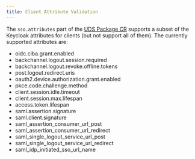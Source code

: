 ```yaml
---
title: Client Attribute Validation
---
```


The `sso.attributes` part of the [UDS Package CR](/reference/configuration/custom-resources/packages-v1alpha1-cr/#sso) supports a subset of the Keycloak attributes for clients (but not support all of them). The currently supported attributes are:

- oidc.ciba.grant.enabled
- backchannel.logout.session.required
- backchannel.logout.revoke.offline.tokens
- post.logout.redirect.uris
- oauth2.device.authorization.grant.enabled
- pkce.code.challenge.method
- client.session.idle.timeout
- client.session.max.lifespan
- access.token.lifespan
- saml.assertion.signature
- saml.client.signature
- saml_assertion_consumer_url_post
- saml_assertion_consumer_url_redirect
- saml_single_logout_service_url_post
- saml_single_logout_service_url_redirect
- saml_idp_initiated_sso_url_name
